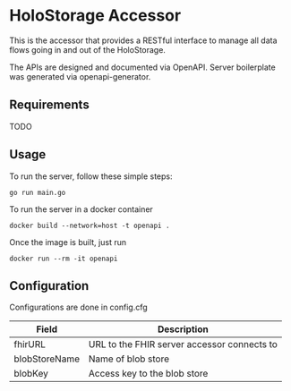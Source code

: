 # HoloStorage Accessor
This is the accessor that provides a RESTful interface to manage all data flows going in and out of the HoloStorage.

The APIs are designed and documented via OpenAPI. Server boilerplate was generated via openapi-generator.

## Requirements
TODO

## Usage
To run the server, follow these simple steps:

```
go run main.go
```

To run the server in a docker container
```
docker build --network=host -t openapi .
```

Once the image is built, just run
```
docker run --rm -it openapi
```

## Configuration
Configurations are done in config.cfg

| Field         | Description                                 |
|---------------|---------------------------------------------|
| fhirURL       | URL to the FHIR server accessor connects to |
| blobStoreName | Name of blob store                          |
| blobKey       | Access key to the blob store                |

